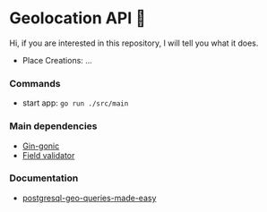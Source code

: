 # Geolocation API :turtle:

Hi, if you are interested in this repository, I will tell you what it does.

- Place Creations: ...


### Commands
- start app: `go run ./src/main`


### Main dependencies

- [Gin-gonic](https://github.com/gin-gonic/gin)
- [Field validator](https://pkg.go.dev/github.com/go-playground/validator/v10)


### Documentation

 - [postgresql-geo-queries-made-easy](https://postindustria.com/postgresql-geo-queries-made-easy/)
